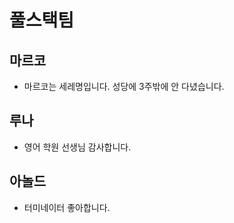 # 풀스택팀

## 마르코

- 마르코는 세레명입니다. 성당에 3주밖에 안 다녔습니다.

## 루나

- 영어 학원 선생님 감사합니다.

## 아놀드

- 터미네이터 좋아합니다.
